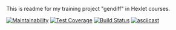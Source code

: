 This is readme for my training project "gendiff" in Hexlet courses.


[![Maintainability](https://api.codeclimate.com/v1/badges/3272942da0bb2192610a/maintainability)](https://codeclimate.com/github/0TH0N/project-lvl2-s353/maintainability)
[![Test Coverage](https://api.codeclimate.com/v1/badges/3272942da0bb2192610a/test_coverage)](https://codeclimate.com/github/0TH0N/project-lvl2-s353/test_coverage)
[![Build Status](https://travis-ci.com/0TH0N/project-lvl2-s353.svg?branch=master)](https://travis-ci.com/0TH0N/project-lvl2-s353)
[![asciicast](https://asciinema.org/a/VrwTYkIaMT58D0oTpUVs9ErxE.svg)](https://asciinema.org/a/VrwTYkIaMT58D0oTpUVs9ErxE)